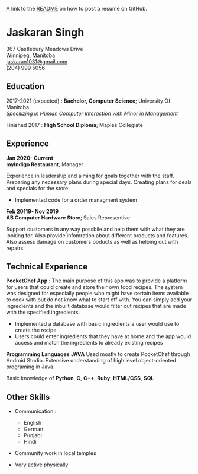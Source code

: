 A link to the [README](https://github.com/jaskaran1031/jaskaran1031.github.io) on how to post a resume on GitHub.

Jaskaran Singh
============
367 Castlebury Meadows Drive\
Winnipeg, Manitoba\
jaskaran1031@gmail.com\
(204) 999 5056


## Education

2017-2021 (expected)
:   **Bachelor, Computer Science**; University Of Manitoba\
*Specilizing in Human Computer Interaction with Minor in Management*

Finished 2017
:   **High School Diploma**; Maples Collegiate


## Experience

**Jan 2020- Current**\
**myIndigo Restaurant**; Manager

Experience in leadership and aiming for goals together with the staff. Preparing any necessary plans during special days. Creating plans for deals and specials for the store.

* Implemented code for a order managment system


**Feb 20119- Nov 2019**\
**AB Computer Hardware Store**; Sales Representive

Support customers in any way possbile and help them with what they are looking for. Also provide infomration about different products and features. Also assess damage on customers poducts as well as helping out with repairs.


## Technical Experience

**PocketChef App**
:   The main purpose of this app was to provide a platform for users that could create and store their own food recipes. The system was designed for especially people who might have certain items available to cook with but do not know what to start off with. You can simply add your ingredients and the inbuilt database would filter out recipes that are made with the specified ingredients. 

* Implemented a database with basic ingredients a user would use to create the recipe 
* Users could enter ingredients that they have at home and the app would access and match the ingredients to already existing recipes


**Programming Languages**
   **JAVA** Used mostly to create PocketChef through Android Studio.   Extensive understanding of high level object-oriented programing in Java.


 Basic knowledge of **Python**, **C**, **C++**, **Ruby**, **HTML/CSS**, **SQL**


## Other Skills

* Communication :

     * English 
     * German
     * Punjabi
     * Hindi

* Community work in local temples

* Very active physically
